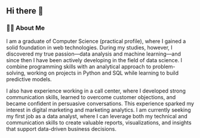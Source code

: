 ## Hi there 👋

<!--
**DanielFaltynowski/DanielFaltynowski** is a ✨ _special_ ✨ repository because its `README.md` (this file) appears on your GitHub profile.

Here are some ideas to get you started:

- 🔭 I’m currently working on ...
- 🌱 I’m currently learning ...
- 👯 I’m looking to collaborate on ...
- 🤔 I’m looking for help with ...
- 💬 Ask me about ...
- 📫 How to reach me: ...
- 😄 Pronouns: ...
- ⚡ Fun fact: ...
-->

### 👨‍💻 About Me

I am a graduate of Computer Science (practical profile), where I gained a solid foundation in web technologies. During my studies, however, I discovered my true passion—data analysis and machine learning—and since then I have been actively developing in the field of data science. I combine programming skills with an analytical approach to problem-solving, working on projects in Python and SQL while learning to build predictive models.

I also have experience working in a call center, where I developed strong communication skills, learned to overcome customer objections, and became confident in persuasive conversations. This experience sparked my interest in digital marketing and marketing analytics. I am currently seeking my first job as a data analyst, where I can leverage both my technical and communication skills to create valuable reports, visualizations, and insights that support data-driven business decisions.